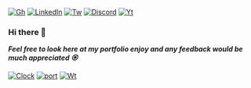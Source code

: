 [![Gh][gh-shield]][gh-url]
[![LinkedIn][linkedin-shield]][linkedin-url]
[![Tw][tw-shield]][tw-url]
[![Discord][discord-shield]][discord-url]
[![Yt][yt-shield]][yt-url] 

### Hi there 👋

***Feel free to look here at my portfolio enjoy
and any feedback would be much appreciated   🏵️***


[![Clock][clock-shield]][clock-url]
[![port][port-shield]][port-url]
[![Wt][Wt-shield]][Wt-url]



[linkedin-shield]: https://img.shields.io/badge/--0A66C2.svg?style=for-the-badge&logo=inspire&logoColor=white
[linkedin-url]: https://linkedin.com/in/rubenjimenezavila/

[tw-shield]: https://img.shields.io/badge/--black.svg?style=for-the-badge&logo=x&logoColor=white
[tw-url]: https://x.com/Ruben_Jimenez_7

[gh-shield]: https://img.shields.io/badge/--black.svg?style=for-the-badge&logo=github&logoColor=white
[gh-url]: https://github.com/Ruben-Jim/Ruben-Jim

[yt-shield]: https://img.shields.io/badge/--FF0000.svg?style=for-the-badge&logo=youtube&logoColor=white
[yt-url]: https://www.youtube.com/channel/UC-H2SCmOw-dm6DwwYcGORAA

[discord-shield]: http://img.shields.io/badge/--5865F2.svg?style=for-the-badge&logo=discord&logoColor=white
[discord-url]: http://discordapp.com/users/RubJim#6830

[clock-shield]: https://img.shields.io/badge/DigitalClock-red.svg?style=for-the-badge&logoColor=white
[clock-url]: https://ruben-jim.github.io/Digital-Clock/

[port-shield]: https://img.shields.io/badge/Portfolio-darkorange.svg?style=for-the-badge&logoColor=white
[port-url]: https://ruben-jim.github.io/Portfolio2025/

[Wt-shield]: https://img.shields.io/badge/Weather-gold.svg?style=for-the-badge&logoColor=white&text=black
[Wt-url]: https://ruben-jim.github.io/weather/
